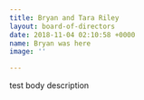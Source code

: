 ```yaml
---
title: Bryan and Tara Riley
layout: board-of-directors
date: 2018-11-04 02:10:58 +0000
name: Bryan was here
image: ''

---
```

test body description